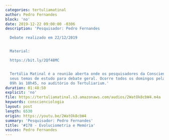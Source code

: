 ```yaml
---
categories: tertuliamatinal
author: Pedro Fernandes
block: 'no'
date: 2019-12-22 09:00:00 -0306
description: 'Pesquisador: Pedro Fernandes

  Debate realizado em 22/12/2019


  Material:

  https://bit.ly/2Qf48MC


  Tertúlia Matinal é a reunião aberta onde os pesquisadores da Conscienciologia apresentam
  seus temas de estudo para debate geral. Ocorre todos os domingos pela manhã, das
  09h às 10h45, no auditório do Tertuliarium.'
duration: 01:48:50
explicit: 'no'
file: https://tertuliamatinal.s3.amazonaws.com/audios/2WatOk8cbW4.m4a
keywords: conscienciologia
layout: post
length: 6530
origin: https://youtu.be/2WatOk8cbW4
summary: 'Pesquisador: Pedro Fernandes'
title: '#178 - Evoluciometria e Memória'
voices: Pedro Fernandes
---
```

